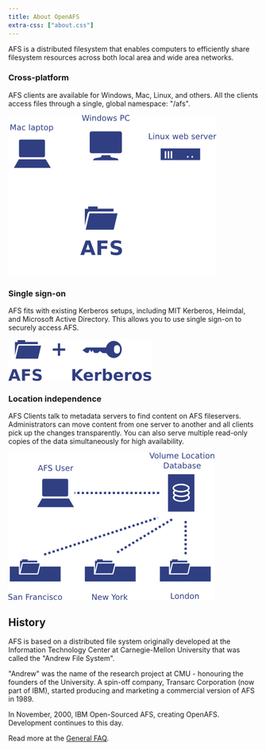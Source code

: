 ```yaml
---
title: About OpenAFS
extra-css: ["about.css"]
---
```


AFS is a distributed filesystem that enables computers to efficiently share filesystem resources across both local area and wide area networks.

### Cross-platform ###

AFS clients are available for Windows, Mac, Linux, and others. All the clients access files through a single, global namespace: "/afs".

<img class="diagram" src="afs-clients.png">

### Single sign-on ###

AFS fits with existing Kerberos setups, including MIT Kerberos, Heimdal, and Microsoft Active Directory. This allows you to use single sign-on to securely access AFS.

<img class="diagram" src="afs-and-kerberos.png">

### Location independence ###

AFS Clients talk to metadata servers to find content on AFS fileservers. Administrators can move content from one server to another and all clients pick up the changes transparently. You can also serve multiple read-only copies of the data simultaneously for high availability.

<img class="diagram" src="afs-locations.png">

## History ##

AFS is based on a distributed file system originally developed at the Information Technology Center at Carnegie-Mellon University that was called the "Andrew File System".

"Andrew" was the name of the research project at CMU - honouring the founders of the University. A spin-off company, Transarc Corporation (now part of IBM), started producing and marketing a commercial version of AFS in 1989.

In November, 2000, IBM Open-Sourced AFS, creating OpenAFS. Development continues to this day.

Read more at the [General FAQ](http://wiki.openafs.org/GeneralFAQ/).
